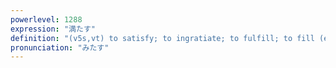 ```yaml
---
powerlevel: 1288
expression: "満たす"
definition: "(v5s,vt) to satisfy; to ingratiate; to fulfill; to fill (e.g. a cup); to reach (a certain number); (P)"
pronunciation: "みたす"
---
```

